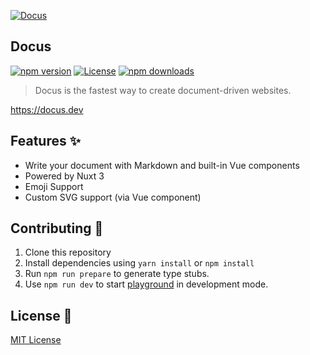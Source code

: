 [![Docus](https://user-images.githubusercontent.com/904724/194751054-9a267ea6-be9d-420b-9935-c76bf30baaf3.png)](https://docus.dev)

## Docus

[![npm version][npm-version-src]][npm-version-href]
[![License][license-src]][license-href]
[![npm downloads][npm-downloads-src]][npm-downloads-href]

> Docus is the fastest way to create document-driven websites.

https://docus.dev

## Features ✨

- Write your document with Markdown and built-in Vue components
- Powered by Nuxt 3
- Emoji Support
- Custom SVG support (via Vue component)

## Contributing 🙏

1. Clone this repository
2. Install dependencies using `yarn install` or `npm install`
3. Run `npm run prepare` to generate type stubs.
4. Use `npm run dev` to start [playground](./playground) in development mode.

## License 📎

[MIT License](./LICENSE)

<!-- Badges -->
[npm-version-src]: https://img.shields.io/npm/v/@nuxt-themes/docus-edge/latest.svg?style=flat&colorA=002438&colorB=28CF8D
[npm-version-href]: https://npmjs.com/package/@nuxt-themes/docus-edge

[npm-downloads-src]: https://img.shields.io/npm/dt/@nuxt-themes/docus-edge.svg?style=flat&colorA=002438&colorB=28CF8D
[npm-downloads-href]: https://npmjs.com/package/@nuxt-themes/docus-edge

[license-src]: https://img.shields.io/github/license/nuxt-themes/docus.svg?style=flat&colorA=002438&colorB=28CF8D
[license-href]: https://github.com/nuxt-themes/docus/blob/main/LICENSE
